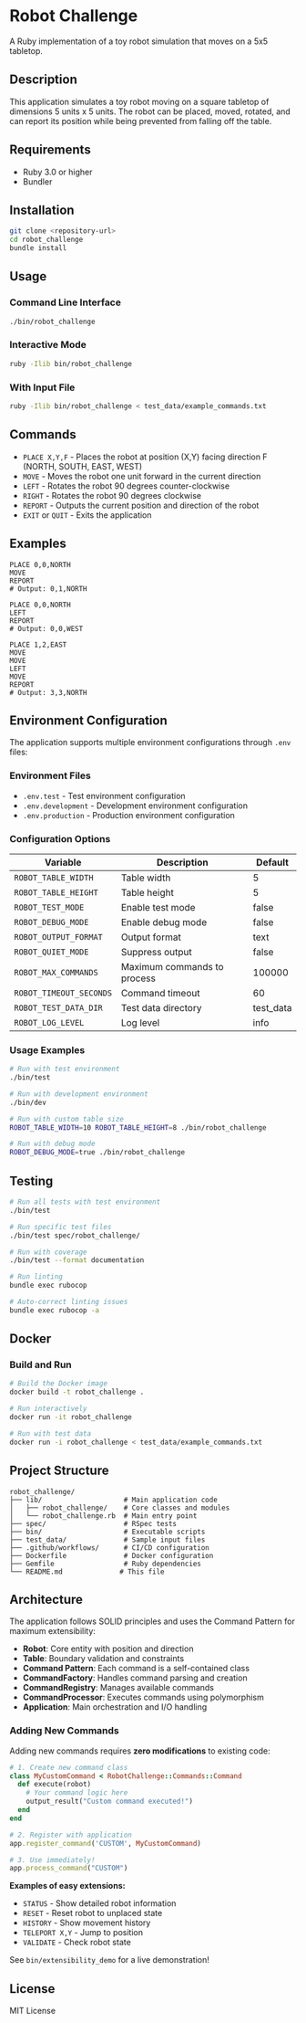 # Robot Challenge

A Ruby implementation of a toy robot simulation that moves on a 5x5 tabletop.

## Description

This application simulates a toy robot moving on a square tabletop of dimensions 5 units x 5 units. The robot can be placed, moved, rotated, and can report its position while being prevented from falling off the table.

## Requirements

- Ruby 3.0 or higher
- Bundler

## Installation

```bash
git clone <repository-url>
cd robot_challenge
bundle install
```

## Usage

### Command Line Interface

```bash
./bin/robot_challenge
```

### Interactive Mode

```bash
ruby -Ilib bin/robot_challenge
```

### With Input File

```bash
ruby -Ilib bin/robot_challenge < test_data/example_commands.txt
```

## Commands

- `PLACE X,Y,F` - Places the robot at position (X,Y) facing direction F (NORTH, SOUTH, EAST, WEST)
- `MOVE` - Moves the robot one unit forward in the current direction
- `LEFT` - Rotates the robot 90 degrees counter-clockwise
- `RIGHT` - Rotates the robot 90 degrees clockwise
- `REPORT` - Outputs the current position and direction of the robot
- `EXIT` or `QUIT` - Exits the application

## Examples

```
PLACE 0,0,NORTH
MOVE
REPORT
# Output: 0,1,NORTH

PLACE 0,0,NORTH
LEFT
REPORT
# Output: 0,0,WEST

PLACE 1,2,EAST
MOVE
MOVE
LEFT
MOVE
REPORT
# Output: 3,3,NORTH
```

## Environment Configuration

The application supports multiple environment configurations through `.env` files:

### Environment Files

- `.env.test` - Test environment configuration
- `.env.development` - Development environment configuration  
- `.env.production` - Production environment configuration

### Configuration Options

| Variable | Description | Default |
|----------|-------------|---------|
| `ROBOT_TABLE_WIDTH` | Table width | 5 |
| `ROBOT_TABLE_HEIGHT` | Table height | 5 |
| `ROBOT_TEST_MODE` | Enable test mode | false |
| `ROBOT_DEBUG_MODE` | Enable debug mode | false |
| `ROBOT_OUTPUT_FORMAT` | Output format | text |
| `ROBOT_QUIET_MODE` | Suppress output | false |
| `ROBOT_MAX_COMMANDS` | Maximum commands to process | 100000 |
| `ROBOT_TIMEOUT_SECONDS` | Command timeout | 60 |
| `ROBOT_TEST_DATA_DIR` | Test data directory | test_data |
| `ROBOT_LOG_LEVEL` | Log level | info |

### Usage Examples

```bash
# Run with test environment
./bin/test

# Run with development environment
./bin/dev

# Run with custom table size
ROBOT_TABLE_WIDTH=10 ROBOT_TABLE_HEIGHT=8 ./bin/robot_challenge

# Run with debug mode
ROBOT_DEBUG_MODE=true ./bin/robot_challenge
```

## Testing

```bash
# Run all tests with test environment
./bin/test

# Run specific test files
./bin/test spec/robot_challenge/

# Run with coverage
./bin/test --format documentation

# Run linting
bundle exec rubocop

# Auto-correct linting issues
bundle exec rubocop -a
```

## Docker

### Build and Run

```bash
# Build the Docker image
docker build -t robot_challenge .

# Run interactively
docker run -it robot_challenge

# Run with test data
docker run -i robot_challenge < test_data/example_commands.txt
```

## Project Structure

```
robot_challenge/
├── lib/                    # Main application code
│   ├── robot_challenge/    # Core classes and modules
│   └── robot_challenge.rb  # Main entry point
├── spec/                   # RSpec tests
├── bin/                    # Executable scripts
├── test_data/              # Sample input files
├── .github/workflows/      # CI/CD configuration
├── Dockerfile              # Docker configuration
├── Gemfile                 # Ruby dependencies
└── README.md              # This file
```

## Architecture

The application follows SOLID principles and uses the Command Pattern for maximum extensibility:

- **Robot**: Core entity with position and direction
- **Table**: Boundary validation and constraints  
- **Command Pattern**: Each command is a self-contained class
- **CommandFactory**: Handles command parsing and creation
- **CommandRegistry**: Manages available commands
- **CommandProcessor**: Executes commands using polymorphism
- **Application**: Main orchestration and I/O handling

### Adding New Commands

Adding new commands requires **zero modifications** to existing code:

```ruby
# 1. Create new command class
class MyCustomCommand < RobotChallenge::Commands::Command
  def execute(robot)
    # Your command logic here
    output_result("Custom command executed!")
  end
end

# 2. Register with application
app.register_command('CUSTOM', MyCustomCommand)

# 3. Use immediately!
app.process_command("CUSTOM")
```

**Examples of easy extensions:**
- `STATUS` - Show detailed robot information
- `RESET` - Reset robot to unplaced state
- `HISTORY` - Show movement history
- `TELEPORT X,Y` - Jump to position
- `VALIDATE` - Check robot state

See `bin/extensibility_demo` for a live demonstration!

## License

MIT License
